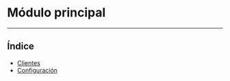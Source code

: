 # Módulo principal
----------------------

## Índice

  * [Clientes](./clientes/index.md)
  * [Configuración](./facturacion/index.md)